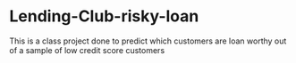 # Lending-Club-risky-loan
This is a class project done to predict which customers are loan worthy out of a sample of low credit score customers
